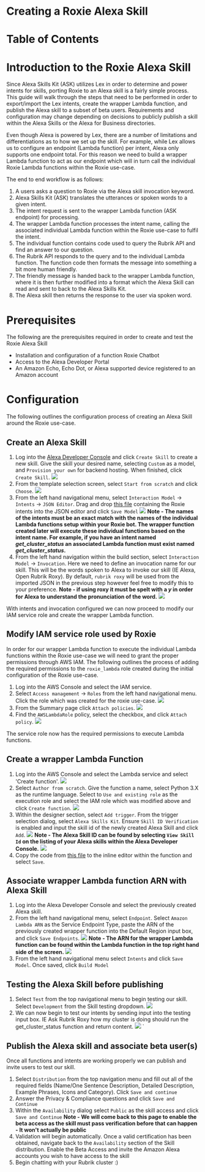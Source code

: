 # Creating a Roxie Alexa Skill

# Table of Contents

# Introduction to the Roxie Alexa Skill

Since Alexa Skills Kit (ASK) utilizes Lex in order to determine and power intents for skills, porting Roxie to an Alexa skill is a fairly simple process. This guide will walk through the steps that need to be performed in order to export/import the Lex intents, create the wrapper Lambda function, and publish the Alexa skill to a subset of beta users. Requirements and configuration may change depending on decisions to publicly publish a skill within the Alexa Skills or the Alexa for Business directories.

Even though Alexa is powered by Lex, there are a number of limitations and differentiations as to how we set up the skill. For example, while Lex allows us to configure an endpoint (Lambda function) per intent, Alexa only supports one endpoint total. For this reason we need to build a wrapper Lambda function to act as our endpoint which will in turn call the individual Roxie Lambda functions within the Roxie use-case.  

The end to end workflow is as follows:

1. A users asks a question to Roxie via the Alexa skill invocation keyword.
1. Alexa Skills Kit (ASK) translates the utterances or spoken words to a given intent.
1. The intent request is sent to the wrapper Lambda function (ASK endpoint) for processing.
1. The wrapper Lambda function processes the intent name, calling the associated individual Lambda function within the Roxie use-case to fulfil the intent.
1. The individual function contains code used to query the Rubrik API and find an answer to our question.
1. The Rubrik API responds to the query and to the individual Lambda function. The function code then formats the message into something a bit more human friendly.
1. The friendly message is handed back to the wrapper Lambda function, where it is then further modified into a format which the Alexa Skill can read and sent to back to the Alexa Skills Kit.
1. The Alexa skill then returns the response to the user via spoken word.

# Prerequisites

The following are the prerequisites required in order to create and test the Roxie Alexa Skill

* Installation and configuration of a function Roxie Chatbot
* Access to the Alexa Developer Portal
* An Amazon Echo, Echo Dot, or Alexa supported device registered to an Amazon account

# Configuration

The following outlines the configuration process of creating an Alexa Skill around the Roxie use-case.

## Create an Alexa Skill

1. Log into the [Alexa Developer Console](https://developer.amazon.com/alexa/console/ask) and click `Create Skill` to create a new skill. Give the skill your desired name, selecting `Custom` as a model, and `Provision your own` for backend hosting. When finished, click `Create Skill`.
![](images/create-alexa-skill.png)
1. From the template selection screen, select `Start from scratch` and click `Choose`.
![](images/choose-template.png)
1. From the left hand navigational menu, select `Interaction Model` -> `Intents` -> `JSON Editor`. Drag and drop [this file](ask/intents.json) containing the Roxie intents into the JSON editor and click `Save Model`
![](images/import-json.png)
**Note - The names of the intents must be an exact match with the names of the individual Lambda functions setup within your Roxie bot. The wrapper function created later will execute these individual functions based on the intent name. For example, if you have an intent named *get_cluster_status* an associated Lambda function must exist named *get_cluster_status*.**
1. From the left hand navigation within the build section, select `Interaction Model` -> `Invocation`. Here we need to define an invocation name for our skill. This will be the words spoken to Alexa to invoke our skill (IE Alexa, Open Rubrik Roxy). By default, `rubrik roxy` will be used from the imported JSON in the previous step however feel free to modify this to your preference. **Note - if using roxy it must be spelt with a *y* in order for Alexa to understand the pronunciation of the word.**
![](images/invocation-naming.png)

With intents and invocation configured we can now proceed to modify our IAM service role and create the wrapper Lambda function.  

## Modify IAM service role used by Roxie

In order for our wrapper Lambda function to execute the individual Lambda functions within the Roxie use-case we will need to grant the proper permissions through AWS IAM. The following outlines the process of adding the required permissions to the `roxie_lambda` role created during the initial configuration of the Roxie use-case.

1. Log into the AWS Console and select the IAM service.
1. Select `Access management` -> `Roles` from the left hand navigational menu. Click the role which was created for the roxie use-case.
![](images/roxie-role.png)
1. From the Summary page click `Attach policies`.
![](images/attach-iam-policy.png)
1. Find the `AWSLambdaRole` policy, select the checkbox, and click `Attach policy`.
![](images/attach-aws-lambda-role.png)

The service role now has the required permissions to execute Lambda functions.

## Create a wrapper Lambda Function

1. Log into the AWS Console and select the Lambda service and select 'Create function'.
![](images/create-lambda-function.png)
1. Select `Author from scratch`. Give the function a name, select Python 3.X as the runtime language. Select to `Use and existing role` as the execution role and select the IAM role which was modified above and click `Create function`.
![](images-setup-lambda-function.png)
1. Within the designer section, select `Add trigger`. From the trigger selection dialog, select `Alexa Skills Kit`.  Ensure `Skill ID Verification` is enabled and input the skill id of the newly created Alexa Skill and click `Add`.
![](images-add-trigger.png)
**Note - The Alexa Skill ID can be found by selecting `View Skill Id` on the listing of your Alexa skills within the Alexa Developer Console.**
![](images/find-skill-id.png)
1. Copy the code from [this file](ask/roxie_alexa_skill_wrapper.py) to the inline editor within the function and select `Save`.

## Associate wrapper Lambda function ARN with Alexa Skill

1. Log into the Alexa Developer Console and select the previously created Alexa skill.
1. From the left hand navigational menu, select `Endpoint`. Select `Amazon Lambda ARN` as the Service Endpoint Type, paste the ARN of the previously created wrapper function into the Default Region input box, and click `Save Endpoints`.
![](images/copy-arn.png)
**Note - The ARN for the wrapper Lambda function can be found within the Lambda function in the top right hand side of the screen.**
![](images/find-arn.png)
1. From the left hand navigational menu select `Intents` and click `Save Model`. Once saved, click `Build Model`

## Testing the Alexa Skill before publishing

1. Select `Test` from the top navigational menu to begin testing our skill.  Select `Development` from the Skill testing dropdown.
![](images/test-skill.png)
1. We can now begin to test our intents by sending input into the testing input box. IE Ask Rubrik Roxy how my cluster is doing should run the get_cluster_status function and return content.
![](images/skill-working.png)
`
## Publish the Alexa skill and associate beta user(s)

Once all functions and intents are working properly we can publish and invite users to test our skill.

1. Select `Distribution` from the top navigation menu and fill out all of the required fields (Name/One Sentence Description, Detailed Description, Example Phrases, Icons and Category). Click `Save and continue`
1. Answer the Privacy & Compliance questions and click `Save and Continue`
1. Within the `Availability` dialog select `Public` as the skill access and click `Save and Continue` **Note - We will come back to this page to enable the beta access as the skill must pass verification before that can happen - It won't actually be public**
1. Validation will begin automatically. Once a valid certification has been obtained, navigate back to the `Availability` section of the Skill distribution.  Enable the Beta Access and invite the Amazon Alexa accounts you wish to have access to the skill
1. Begin chatting with your Rubrik cluster :)